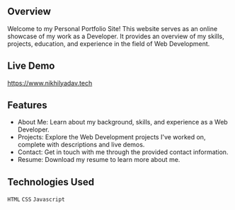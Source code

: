 ## Overview
Welcome to my Personal Portfolio Site! This website serves as an online showcase of my work as a Developer. It provides an overview of my skills, projects, education, and experience in the field of Web Development.

## Live Demo
https://www.nikhilyadav.tech

## Features
- About Me: Learn about my background, skills, and experience as a Web Developer.
- Projects: Explore the Web Development projects I've worked on, complete with descriptions and live demos.
- Contact: Get in touch with me through the provided contact information.
- Resume: Download my resume to learn more about me.

## Technologies Used
`HTML`
`CSS`
`Javascript`
